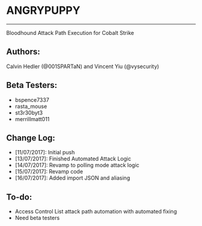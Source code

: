 # ANGRYPUPPY
------------

Bloodhound Attack Path Execution for Cobalt Strike

Authors: 
--------
Calvin Hedler (@001SPARTaN) and Vincent Yiu (@vysecurity)

Beta Testers:
-------------
* bspence7337
* rasta_mouse
* st3r30byt3
* merrillmatt011

Change Log:
-----------
* [11/07/2017]: Initial push
* [13/07/2017]: Finished Automated Attack Logic
* [14/07/2017]: Revamp to polling mode attack logic
* [15/07/2017]: Revamp code
* [16/07/2017]: Added import JSON and aliasing

To-do:
------

- Access Control List attack path automation with automated fixing
- Need beta testers

